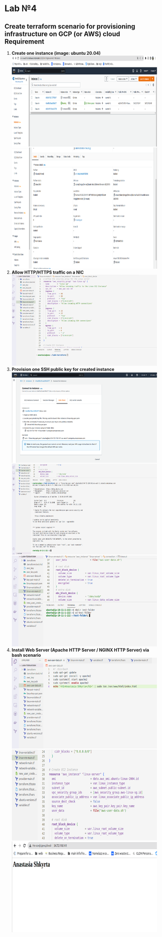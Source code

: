 # Lab №4

## **Create terraform scenario for provisioning infrastructure on GCP (or AWS) cloud Requirement**

1. **Create one instance (image: ubuntu 20.04)**<br><img src="screen/1.png" height="300"><br><img src="screen/2.png" height="400">
2. **Allow HTTP/HTTPS traffic on a NIC**<br><img src="screen/3.png" height="300"><br>
3. **Provision one SSH public key for created instance**<br><img src="screen/ssh1.png" height="300"><br><img src="screen/ssh2.png" height="300"><br><img src="screen/ssh3.png" height="300">
4. **Install Web Server (Apache HTTP Server / NGINX HTTP Server) via bash scenario**<br><img src="screen/last1.png" height="300"><br><img src="screen/last2.png" height="300"><br><img src="screen/last3.png" height="300">


